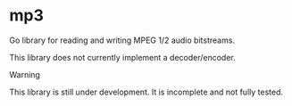 # mp3

Go library for reading and writing MPEG 1/2 audio bitstreams.

This library does not currently implement a decoder/encoder.

> [!WARNING]  
> This library is still under development. It is incomplete and not fully tested.
